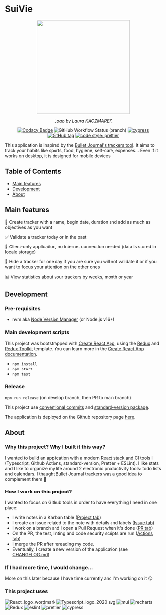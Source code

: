 # SuiVie

<div align="center">
  <img src="https://user-images.githubusercontent.com/20704943/167381575-94f28897-0e11-40c9-a8db-5d00e90166ae.png" width=300 style="margin:auto"/>
  <p><i>
    Logo by <a href="https://laurakaczmarek.fr">Laura KACZMAREK</a>
  </i></p>

[![Codacy Badge](https://app.codacy.com/project/badge/Grade/9f4ce0a620d94a07aad5190f009b9b79)](https://www.codacy.com/gh/Clm-Roig/suivie/dashboard?utm_source=github.com&utm_medium=referral&utm_content=Clm-Roig/suivie&utm_campaign=Badge_Grade)
![GitHub Workflow Status (branch)](https://img.shields.io/github/workflow/status/clm-roig/suivie/Build%20&%20test/develop)
[![cypress](https://img.shields.io/endpoint?url=https://dashboard.cypress.io/badge/detailed/i4ns1y&style=flat&logo=cypress)](https://dashboard.cypress.io/projects/i4ns1y/runs)
[![GitHub tag](https://img.shields.io/github/tag/clm-roig/suivie?include_prereleases=&sort=semver&color=blue)](https://github.com/clm-roig/suivie/releases/)
[![code style: prettier](https://img.shields.io/badge/code_style-prettier-yellow.svg)](https://github.com/prettier/prettier)

</div>
  
This application is inspired by the [Bullet Journal's trackers tool](https://diaryofajournalplanner.com/bullet-journal-habit-tracker/). It aims to track your habits like sports, food, hygiene, self-care, expenses... Even if it works on desktop, it is designed for mobile devices.

## Table of Contents

- [Main features](#main-features)
- [Development](#development)
- [About](#about)

## Main features

📄 Create tracker with a name, begin date, duration and add as much as objectives as you want

✅ Validate a tracker today or in the past

🚀 Client-only application, no internet connection needed (data is stored in locale storage)

👻 Hide a tracker for one day if you are sure you will not validate it or if you want to focus your attention on the other ones

📊 View statistics about your trackers by weeks, month or year

## Development

### Pre-requisites

- nvm aka [Node Version Manager](https://github.com/nvm-sh/nvm) (or Node.js v16+)

### Main development scripts

This project was bootstrapped with [Create React App](https://github.com/facebook/create-react-app), using the [Redux](https://redux.js.org/) and [Redux Toolkit](https://redux-toolkit.js.org/) template. You can learn more in the [Create React App documentation](https://facebook.github.io/create-react-app/docs/getting-started).

- `npm install`
- `npm start`
- `npm test`

### Release

`npm run release` (on develop branch, then PR to main branch)

This project use [conventional commits](https://www.conventionalcommits.org/en/v1.0.0/) and [standard-version package](https://github.com/conventional-changelog/standard-version).

The application is deployed on the Github repository page [here](https://clm-roig.github.io/suivie).

## About

### Why this project? Why I built it this way?

I wanted to build an application with a modern React stack and CI tools I (Typescript, Github Actions, standard-version, Prettier + ESLint). I like stats and I like to organize my life around 2 electronic productivity tools: todo lists and calendars. I thaught Bullet Journal trackers was a good idea to complement them 🙂

### How I work on this project?

I wanted to focus on Github tools in order to have everything I need in one place:

- I write notes in a Kanban table ([Project tab](https://github.com/Clm-Roig/suivie/projects?type=beta))
- I create an issue related to the note with details and labels ([Issue tab](https://github.com/Clm-Roig/suivie/issues))
- I work on a branch and I open a Pull Request when it's done ([PR tab](https://github.com/Clm-Roig/suivie/pulls))
- On the PR, the test, linting and code security scripts are run ([Actions tab](https://github.com/Clm-Roig/suivie/actions))
- I merge the PR after rereading my code.
- Eventually, I create a new version of the application (see [CHANGELOG.md](https://github.com/Clm-Roig/suivie/blob/develop/CHANGELOG.md))

### If I had more time, I would change...

More on this later because I have time currently and I'm working on it 😛

### This project uses

![React_logo_wordmark](https://user-images.githubusercontent.com/20704943/164058596-3816998c-7d62-4ac9-89ce-e46cb61213db.png)
![Typescript_logo_2020 svg](https://user-images.githubusercontent.com/20704943/164058603-56bfd228-bfd1-4112-9931-055d48ef0b27.png)
![mui](https://user-images.githubusercontent.com/20704943/164058591-79c197bf-b4b4-4b5d-88ac-17c97de793d5.png)
![recharts](https://user-images.githubusercontent.com/20704943/164058599-affd54c1-d7a8-4980-a142-5a0f1b4c8a95.png)
![Redux](https://user-images.githubusercontent.com/20704943/164058602-b96af456-1e2b-4895-a12e-11b8084dc432.png)
![eslint](https://user-images.githubusercontent.com/20704943/164058589-a52b0210-1f47-4d8e-a04a-3eff1976dcb7.png)
![prettier](https://user-images.githubusercontent.com/20704943/164058595-b2912e5f-1eaa-4200-9cc6-4b84b23804f6.png)
![cypress](https://user-images.githubusercontent.com/20704943/174458261-43b98d1c-121c-4750-af50-00f50f87892e.png)

